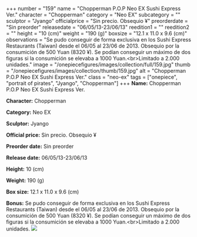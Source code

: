 +++
number = "159"
name = "Chopperman P.O.P Neo EX Sushi Express Ver."
character = "Chopperman"
category = "Neo EX"
subcategory = ""
sculptor = "Jyango"
officialprice = "Sin precio. Obsequio ¥"
preorderdate = "Sin preorder"
releasedate = "06/05/13-23/06/13"
reedition1 = ""
reedition2 = ""
height = "10 (cm)"
weight = "190 (g)"
boxsize = "12.1 x 11.0 x 9.6 (cm)"
observations = "Se pudo conseguir de forma exclusiva en los Sushi Express Restaurants (Taiwan) desde el 06/05 al 23/06 de 2013. Obsequio por la consumición de 500  Yuan (8320 ¥). Se podían conseguir un máximo de dos figuras si la consumición se elevaba a 1000 Yuan.&lt;br&gt;Limitado a 2.000 unidades."
image = "/onepiecefigures/images/collection/full/159.jpg"
thumb = "/onepiecefigures/images/collection/thumb/159.jpg"
alt = "Chopperman P.O.P Neo EX Sushi Express Ver."
class = "neo-ex"
tags = ["onepiece", "portrait of pirates", "Jyango", "Chopperman"]
+++
**Name:** Chopperman P.O.P Neo EX Sushi Express Ver.

**Character:** Chopperman

**Category:** Neo EX 

**Sculptor:** Jyango

**Official price:** Sin precio. Obsequio ¥

**Preorder date:** Sin preorder

**Release date:** 06/05/13-23/06/13

**Height:** 10 (cm)

**Weight:** 190 (g)

**Box size:** 12.1 x 11.0 x 9.6 (cm)

**Bonus:** Se pudo conseguir de forma exclusiva en los Sushi Express Restaurants (Taiwan) desde el 06/05 al 23/06 de 2013. Obsequio por la consumición de 500  Yuan (8320 ¥). Se podían conseguir un máximo de dos figuras si la consumición se elevaba a 1000 Yuan.&lt;br&gt;Limitado a 2.000 unidades.
<img src="/onepiecefigures/images/collection/thumb/159.jpg">